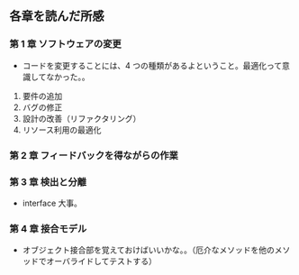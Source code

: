 ## 各章を読んだ所感

### 第 1 章 ソフトウェアの変更

- コードを変更することには、4 つの種類があるよということ。最適化って意識してなかった。。

1. 要件の追加
2. バグの修正
3. 設計の改善（リファクタリング）
4. リソース利用の最適化

### 第 2 章 フィードバックを得ながらの作業

### 第 3 章 検出と分離

- interface 大事。

### 第 4 章 接合モデル

- オブジェクト接合部を覚えておけばいいかな。。（厄介なメソッドを他のメソッドでオーバライドしてテストする）
